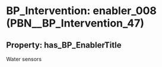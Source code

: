 # BP_Intervention: __enabler_008__ (PBN__BP_Intervention_47)

## Property: has_BP_EnablerTitle

Water sensors

